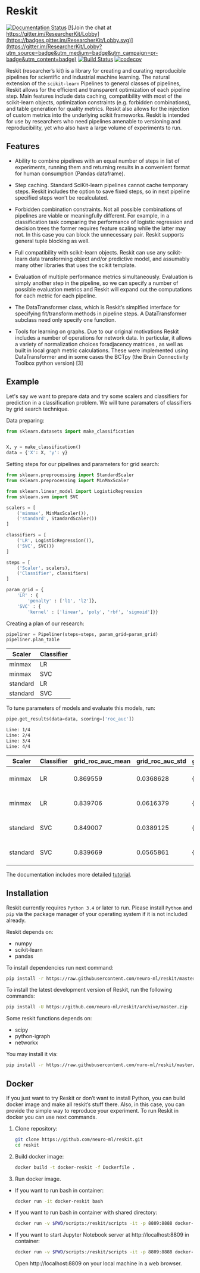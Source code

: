 # Reskit

[![Documentation Status](https://readthedocs.org/projects/reskit/badge/?version=latest)](http://reskit.readthedocs.io/en/latest/?badge=latest)
[![Join the chat at https://gitter.im/ResearcherKit/Lobby](https://badges.gitter.im/ResearcherKit/Lobby.svg)](https://gitter.im/ResearcherKit/Lobby?utm_source=badge&utm_medium=badge&utm_campaign=pr-badge&utm_content=badge)
[![Build Status](https://travis-ci.org/neuro-ml/reskit.svg?branch=master)](https://travis-ci.org/neuro-ml/reskit)
[![codecov](https://codecov.io/gh/neuro-ml/reskit/branch/master/graph/badge.svg)](https://codecov.io/gh/neuro-ml/reskit)


Reskit (researcher’s kit) is a library for creating and curating reproducible pipelines for scientific and industrial machine learning. The natural extension of the ``scikit-learn`` Pipelines to general classes of pipelines, Reskit allows for the efficient and transparent optimization of each pipeline step. Main features include data caching, compatibility with most of the scikit-learn objects, optimization constraints (e.g. forbidden combinations), and table generation for quality metrics. Reskit also allows for the injection of custom metrics into the underlying scikit frameworks. Reskit is intended for use by researchers who need pipelines amenable to versioning and reproducibility, yet who also have a large volume of experiments to run.

## Features

* Ability to combine pipelines with an equal number of steps in list of experiments, running them and returning results in a convenient format for human consumption (Pandas dataframe).

* Step caching. Standard SciKit-learn pipelines cannot cache temporary steps. Reskit includes the option  to save fixed steps, so in next pipeline specified steps won’t be recalculated.

* Forbidden combination constraints. Not all possible combinations of pipelines are viable or meaningfully different. For example, in a classification task comparing the performance of  logistic regression and decision trees the former requires feature scaling while the latter may not. In this case you can block the unnecessary pair. Reskit supports general tuple blocking as well. 

* Full compatibility with scikit-learn objects. Reskit can use any scikit-learn data transforming object and/or predictive model, and assumably many other libraries that uses the scikit template.

* Evaluation of multiple performance metrics simultaneously. Evaluation is simply another step in the pipeline, so we can specify a number of possible evaluation metrics and Reskit will expand out the computations for each metric for each pipeline.

* The DataTransformer class, which is Reskit’s simplfied interface for specifying fit/transform methods in pipeline steps. A DataTransformer subclass need only specify one function.

* Tools for learning on graphs. Due to our original motivations Reskit includes a number of operations for network data. In particular, it allows  a variety of normalization choices foradjacency matrices , as well as built in  local graph metric calculations. These were implemented using  DataTransformer and in some cases the BCTpy (the Brain Connectivity Toolbox python version) [3]

## Example

Let's say we want to prepare data and try some scalers and classifiers for
prediction in a classification problem. We will tune paramaters of classifiers
by grid search technique.

Data preparing:

```python
from sklearn.datasets import make_classification


X, y = make_classification()
data = {'X': X, 'y': y}
```

Setting steps for our pipelines and parameters for grid search:

```python
from sklearn.preprocessing import StandardScaler
from sklearn.preprocessing import MinMaxScaler

from sklearn.linear_model import LogisticRegression
from sklearn.svm import SVC

scalers = [
    ('minmax', MinMaxScaler()),
    ('standard', StandardScaler())
]

classifiers = [
    ('LR', LogisticRegression()),
    ('SVC', SVC())
]

steps = [
    ('Scaler', scalers),
    ('Classifier', classifiers)
]

param_grid = {
    'LR' : {
        'penalty' : ['l1', 'l2']},
    'SVC' : {
        'kernel' : ['linear', 'poly', 'rbf', 'sigmoid']}}
```

Creating a plan of our research:

```python
pipeliner = Pipeliner(steps=steps, param_grid=param_grid)
pipeliner.plan_table
```

| Scaler   | Classifier |
|----------|------------|
|  minmax  |     LR     |
|  minmax  |     SVC    |
| standard |     LR     |
| standard |     SVC    |

To tune parameters of models and evaluate this models, run:

```python
pipe.get_results(data=data, scoring=['roc_auc'])
```

```bash
Line: 1/4
Line: 2/4
Line: 3/4
Line: 4/4
```
|  Scaler  | Classifier | grid_roc_auc_mean | grid_roc_auc_std | grid_roc_auc_best_params | eval_roc_auc_mean | eval_roc_auc_std |         eval_roc_auc_scores         |
|----------|------------|-------------------|------------------|--------------------------|-------------------|------------------|-------------------------------------|
|  minmax  |     LR     |      0.869559     |     0.0368628    | {'penalty': 'l1'}        |     0.869954      |     0.0368373    | [ 0.83044983 0.86029412 0.91911765] |
|  minmax  |     LR     |      0.839706     |     0.0616379    | {'kernel': 'linear'}     |     0.840254      |     0.0617057    | [ 0.78546713 0.80882353 0.92647059] |
| standard |     SVC    |      0.849007     |     0.0389125    | {'penalty: 'l1'}         |     0.849265      |     0.0390237    | [ 0.82352941 0.81985294 0.90441176] |
| standard |     SVC    |      0.839669     |     0.0565861    | {'kernel': 'sigmoid'}    |     0.840182      |     0.0566397    | [ 0.78892734 0.8125 0.91911765]     |

The documentation includes more detailed [tutorial](http://reskit.readthedocs.io/en/latest/tutorial/index.html).

## Installation

Reskit currently requires ``Python 3.4`` or later to run. Please install ``Python`` and
``pip`` via the package manager of your operating system if it is not included
already.

Reskit depends on:

* numpy
* scikit-learn
* pandas

To install dependencies run next command:

```bash
pip install -r https://raw.githubusercontent.com/neuro-ml/reskit/master/requirements.txt
```
To install the latest development version of Reskit, run the following commands:

```bash
pip install -U https://github.com/neuro-ml/reskit/archive/master.zip
```
Some reskit functions depends on:

* scipy
* python-igraph
* networkx

You may install it via:

```bash
pip install -r https://raw.githubusercontent.com/nuro-ml/reskit/master/requirements_additional.txt
```

## Docker

If you just want to try Reskit or don’t want to install Python, you can build
docker image and make all reskit’s stuff there. Also, in this case, you can
provide the simple way to reproduce your experiment. To run Reskit in docker
you can use next commands.

1. Clone repository:

    ```bash
    git clone https://github.com/neuro-ml/reskit.git
    cd reskit
    ```

2. Build docker image:

    ```bash
    docker build -t docker-reskit -f Dockerfile .
    ```

3. Run docker image.
  * If you want to run bash in container:

    ```bash
    docker run -it docker-reskit bash
    ```

  * If you want to run bash in container with shared directory:

    ```bash
    docker run -v $PWD/scripts:/reskit/scripts -it -p 8809:8888 docker-reskit bash
    ```

  * If you want to start Jupyter Notebook server at http://localhost:8809 in container:

    ```bash
    docker run -v $PWD/scripts:/reskit/scripts -it -p 8809:8888 docker-reskit jupyter notebook --no-browser --ip="*"
    ```

    Open http://localhost:8809 on your local machine in a web browser.
